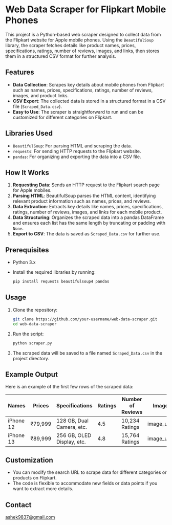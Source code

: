 # Web Data Scraper for Flipkart Mobile Phones

This project is a Python-based web scraper designed to collect data from the Flipkart website for Apple mobile phones. Using the `BeautifulSoup` library, the scraper fetches details like product names, prices, specifications, ratings, number of reviews, images, and links, then stores them in a structured CSV format for further analysis.

## Features

- **Data Collection**: Scrapes key details about mobile phones from Flipkart such as names, prices, specifications, ratings, number of reviews, images, and product links.
- **CSV Export**: The collected data is stored in a structured format in a CSV file (`Scraped_Data.csv`).
- **Easy to Use**: The scraper is straightforward to run and can be customized for different categories on Flipkart.

## Libraries Used

- `BeautifulSoup`: For parsing HTML and scraping the data.
- `requests`: For sending HTTP requests to the Flipkart website.
- `pandas`: For organizing and exporting the data into a CSV file.

## How It Works

1. **Requesting Data**: Sends an HTTP request to the Flipkart search page for Apple mobiles.
2. **Parsing HTML**: BeautifulSoup parses the HTML content, identifying relevant product information such as names, prices, and reviews.
3. **Data Extraction**: Extracts key details like names, prices, specifications, ratings, number of reviews, images, and links for each mobile product.
4. **Data Structuring**: Organizes the scraped data into a pandas DataFrame and ensures each list has the same length by truncating or padding with `None`.
5. **Export to CSV**: The data is saved as `Scraped_Data.csv` for further use.

## Prerequisites

- Python 3.x
- Install the required libraries by running:

  ```bash
  pip install requests beautifulsoup4 pandas
  ```
## Usage

1. Clone the repository:

   ```bash
   git clone https://github.com/your-username/web-data-scraper.git
   cd web-data-scraper
   ```

2. Run the script:

   ```bash
   python scraper.py
   ```

3. The scraped data will be saved to a file named `Scraped_Data.csv` in the project directory.

## Example Output

Here is an example of the first few rows of the scraped data:

| Names            | Prices  | Specifications              | Ratings | Number of Reviews | Images         | Links                           |
|------------------|---------|-----------------------------|---------|-------------------|----------------|----------------------------------|
| iPhone 12        | ₹79,999 | 128 GB, Dual Camera, etc.    | 4.5     | 10,234 Ratings    | image_url_1    | https://www.flipkart.com/xyz...  |
| iPhone 13        | ₹89,999 | 256 GB, OLED Display, etc.   | 4.8     | 15,764 Ratings    | image_url_2    | https://www.flipkart.com/abc...  |

## Customization

- You can modify the search URL to scrape data for different categories or products on Flipkart.
- The code is flexible to accommodate new fields or data points if you want to extract more details.

## Contact 
ashek9837@gmail.com



